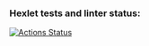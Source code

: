 ### Hexlet tests and linter status:
[![Actions Status](https://github.com/EmiliiaVin/qa-engineer-project-84/actions/workflows/hexlet-check.yml/badge.svg)](https://github.com/EmiliiaVin/qa-engineer-project-84/actions)
